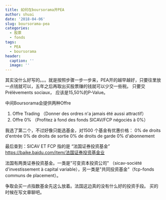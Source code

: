 ```yaml
---
title: 如何在boursorama开PEA
author: shuai
date: '2018-04-06'
slug: boursorama-pea
categories:
  - 股票
  - fonds
tags:
  - PEA
  - boursorama
header:
  caption: ''
  image: ''
---
```


其实没什么好写的。。。就是按照步骤一步一步来，PEA开的越早越好，只要往里放一点钱就可以，五年之后再取出买股票赚的钱就可以少交一些税。
只要交Prélèvements sociaux， 应该是15,50%的P-Value。

中间Boursorama会提供两种Offre
1. Offre Trading （Donner des ordres n'a jamais été aussi attractif）
2. Offre 0% （Profitez à fond des fonds SICAV/FCP négociés à 0%）

我选了第二个，不过好像只能选基金，对1500 个基金有优惠价格：
0% de droits d'entrée 
0% de droits de sortie 
0% de droits de garde 
0% d'abonnement

最后查到：SICAV ET FCP 指的是 “法国证券投资基金”
https://baike.baidu.com/item/法国证券投资基金业

法国有两类证券投资基金。一类是"可变资本投资公司" （sicav-société d'investissement à capital variable），另一类是"共同投资基金"（fcp-fonds communs de placement）。

争取会买一点指数基金先这么放着。法国这边真的没有什么好的投资手段。
买的时候在写文章聊吧。

